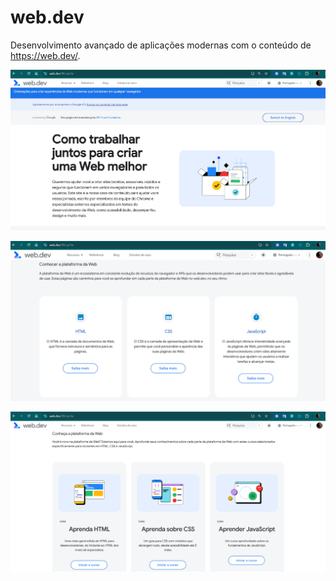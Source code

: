 # web.dev

Desenvolvimento avançado de aplicações modernas com o conteúdo de https://web.dev/.

![](./.github/0-web-dev.png)


![](./.github/1-web-dev.png)


![](./.github/2-web-dev.png)
